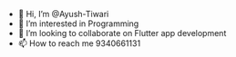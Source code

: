 - 👋 Hi, I’m @Ayush-Tiwari
- 👀 I’m interested in Programming
- 💞️ I’m looking to collaborate on Flutter app development 
- 📫 How to reach me 9340661131

<!---
Ayush-Tiwari69/Ayush-Tiwari69 is a ✨ special ✨ repository because its `README.md` (this file) appears on your GitHub profile.
You can click the Preview link to take a look at your changes.
--->
